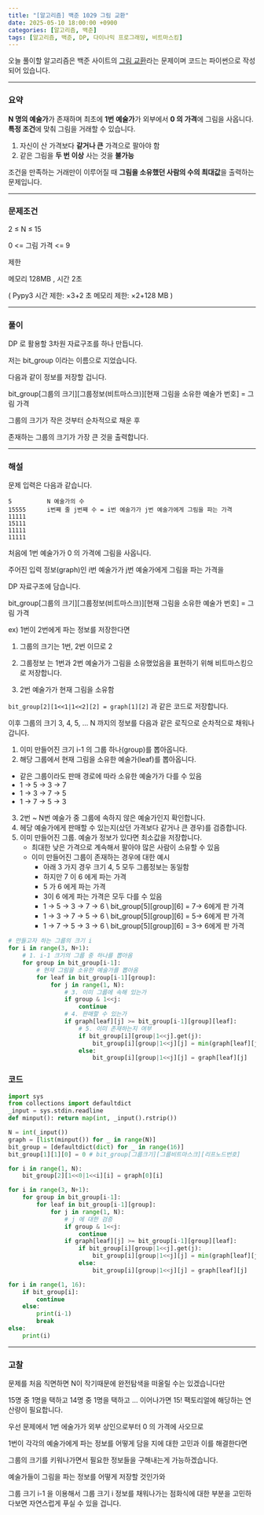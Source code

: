 ```yaml
---
title: "[알고리즘] 백준 1029 그림 교환"
date: 2025-05-10 18:00:00 +0900
categories: [알고리즘, 백준]
tags: [알고리즘, 백준, DP, 다이나믹 프로그래밍, 비트마스킹]
---
```



오늘 풀이할 알고리즘은 백준 사이트의 [그림 교환](https://www.acmicpc.net/problem/1029)라는 문제이며 코드는 파이썬으로 작성되어 있습니다.

---
### 요약

**N 명의 예술가**가 존재하며
최초에 **1번 예술가**가 외부에서 **0 의 가격**에 그림을 사옵니다.
**특정 조건**에 맞춰 그림을 거래할 수 있습니다.
1. 자신이 산 가격보다 **같거나 큰** 가격으로 팔아야 함
2. 같은 그림을 **두 번 이상** 사는 것을 **불가능**

조건을 만족하는 거래만이 이루어질 때 **그림을 소유했던 사람의 수의 최대값**을 출력하는 문제입니다.

---

### 문제조건 

2 ≤ N ≤ 15

0 <= 그림 가격 <= 9

제한 

메모리 128MB , 시간 2초 

( Pypy3 시간 제한: ×3+2 초 메모리 제한: ×2+128 MB )

---

### 풀이

DP 로 활용할 3차원 자료구조를 하나 만듭니다. 

저는 bit_group 이라는 이름으로 지었습니다.

다음과 같이 정보를 저장할 겁니다.

bit_group[그룹의 크기][그룹정보(비트마스크)][현재 그림을 소유한 예술가 번호] = 그림 가격

그룹의 크기가 작은 것부터 순차적으로 채운 후

존재하는 그룹의 크기가 가장 큰 것을 출력합니다.

---

### 해설

문제 입력은 다음과 같습니다.
```
5          N 예술가의 수
15555      i번째 줄 j번째 수 = i번 예술가가 j번 예술가에게 그림을 파는 가격
11111
15111
11111
11111
```

처음에 1번 예술가가 0 의 가격에 그림을 사옵니다.

주어진 입력 정보(graph)인 i번 예술가가 j번 예술가에게 그림을 파는 가격을

DP 자료구조에 담습니다.

bit_group[그룹의 크기][그룹정보(비트마스크)][현재 그림을 소유한 예술가 번호] = 그림 가격

ex) 1번이 2번에게 파는 정보를 저장한다면

1. 그룹의 크기는 1번, 2번 이므로 2

2. 그룹정보 는 1번과 2번 예술가가 그림을 소유했었음을 표현하기 위해 비트마스킹으로 저장합니다.

3. 2번 예술가가 현재 그림을 소유함

```bit_group[2][1<<1|1<<2][2] = graph[1][2]``` 과 같은 코드로 저장합니다.


이후 그룹의 크기 3, 4, 5, ... N 까지의 정보를 다음과 같은 로직으로 순차적으로 채워나갑니다.

1. 이미 만들어진 크기 i-1 의 그룹 하나(group)를 뽑아옵니다.
2. 해당 그룹에서 현재 그림을 소유한 예술가(leaf)를 뽑아옵니다.
  - 같은 그룹이라도 판매 경로에 따라 소유한 예술가가 다를 수 있음
  - 1 -> 5 -> 3 -> 7 
  - 1 -> 3 -> 7 -> 5 
  - 1 -> 7 -> 5 -> 3
3. 2번 ~ N번 예술가 중 그룹에 속하지 않은 예술가인지 확인합니다.
4. 헤당 예술가에게 판매할 수 있는지(샀던 가격보다 같거나 큰 경우)를 검증합니다.
5. 이미 만들어진 그룹. 예술가 정보가 있다면 최소값을 저장합니다.
   - 최대한 낮은 가격으로 계속해서 팔아야 많은 사람이 소유할 수 있음
   - 이미 만들어진 그룹이 존재하는 경우에 대한 예시
     - 아래 3 가지 경우 크기 4, 5 모두 그룹정보는 동일함
     - 하지만 7 이 6 에게 파는 가격
     - 5 가 6 에게 파는 가격
     - 3이 6 에게 파는 가격은 모두 다를 수 있음
     - 1 -> 5 -> 3 -> 7 -> 6 \ bit_group[5][group][6] = 7-> 6에게 판 가격
     - 1 -> 3 -> 7 -> 5 -> 6 \ bit_group[5][group][6] = 5-> 6에게 판 가격
     - 1 -> 7 -> 5 -> 3 -> 6 \ bit_group[5][group][6] = 3-> 6에게 판 가격

```python
# 만들고자 하는 그룹의 크기 i
for i in range(3, N+1):
    # 1. i-1 크기의 그룹 중 하나를 뽑아옴
    for group in bit_group[i-1]:
        # 현재 그림을 소유한 예술가를 뽑아옴
        for leaf in bit_group[i-1][group]:
            for j in range(1, N):
                # 3. 이미 그룹에 속해 있는가
                if group & 1<<j: 
                    continue
                # 4. 판매할 수 있는가
                if graph[leaf][j] >= bit_group[i-1][group][leaf]:
                    # 5. 이미 존재하는지 여부
                    if bit_group[i][group|1<<j].get(j):
                        bit_group[i][group|1<<j][j] = min(graph[leaf][j], bit_group[i][group|1<<j][j])
                    else:
                        bit_group[i][group|1<<j][j] = graph[leaf][j]
```

### 코드

```python
import sys
from collections import defaultdict
_input = sys.stdin.readline
def minput(): return map(int, _input().rstrip())

N = int(_input())
graph = [list(minput()) for _ in range(N)]
bit_group = [defaultdict(dict) for _ in range(16)]
bit_group[1][1][0] = 0 # bit_group[그룹크기][그룹비트마스크][리프노드번호]

for i in range(1, N):
    bit_group[2][1<<0|1<<i][i] = graph[0][i]

for i in range(3, N+1):
    for group in bit_group[i-1]:
        for leaf in bit_group[i-1][group]:
            for j in range(1, N):
                # j 에 대한 검증
                if group & 1<<j:
                    continue
                if graph[leaf][j] >= bit_group[i-1][group][leaf]:
                    if bit_group[i][group|1<<j].get(j):
                        bit_group[i][group|1<<j][j] = min(graph[leaf][j], bit_group[i][group|1<<j][j])
                    else:
                        bit_group[i][group|1<<j][j] = graph[leaf][j]

for i in range(1, 16):
    if bit_group[i]:
        continue
    else:
        print(i-1)
        break
else:
    print(i)
```

---

### 고찰

문제를 처음 직면하면 N이 작기때문에 완전탐색을 떠올릴 수는 있겠습니다만

15명 중 1명을 택하고 14명 중 1명을 택하고 ... 이어나가면 15! 팩토리얼에 해당하는 연산량이 필요합니다.

우선 문제에서 1번 에술가가 외부 상인으로부터 0 의 가격에 사오므로

1번이 각각의 예술가에게 파는 정보를 어떻게 담을 지에 대한 고민과 이를 해결한다면

그룹의 크기를 키워나가면서 필요한 정보들을 구해내는게 가능하겠습니다.

예술가들이 그림을 파는 정보를 어떻게 저장할 것인가와

그룹 크기 i-1 을 이용해서 그룹 크기 i 정보를 채워나가는 점화식에 대한 부분을 고민하다보면 자연스럽게 푸실 수 있을 겁니다.
